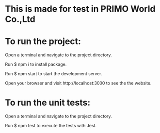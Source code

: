 # This is made for test in PRIMO World Co.,Ltd

# To run the project:


 Open a terminal and navigate to the project directory.

 Run $ npm i to install package.
 
 Run $ npm start to start the development server.

 Open your browser and visit http://localhost:3000 to see the the website.


# To run the unit tests:


 Open a terminal and navigate to the project directory.

 Run $ npm test to execute the tests with Jest.
